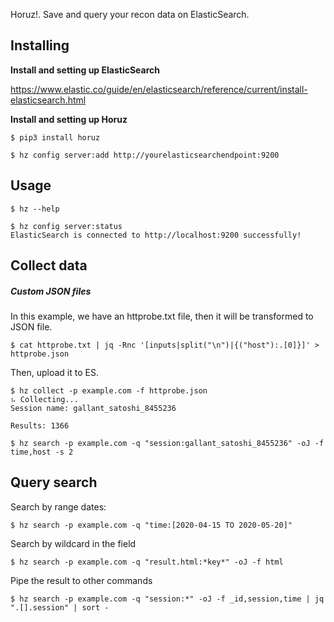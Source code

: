 Horuz!. Save and query your recon data on ElasticSearch.

Installing
----------
**Install and setting up ElasticSearch**

https://www.elastic.co/guide/en/elasticsearch/reference/current/install-elasticsearch.html


**Install and setting up Horuz**

```console
$ pip3 install horuz

$ hz config server:add http://yourelasticsearchendpoint:9200
```

Usage
-----

```console
$ hz --help

$ hz config server:status
ElasticSearch is connected to http://localhost:9200 successfully!
```

Collect data
---------------------
##### Custom JSON files

In this example, we have an httprobe.txt file, then it will be transformed to JSON file.

```
$ cat httprobe.txt | jq -Rnc '[inputs|split("\n")|{("host"):.[0]}]' > httprobe.json
```

Then, upload it to ES.

```
$ hz collect -p example.com -f httprobe.json
⠦ Collecting...
Session name: gallant_satoshi_8455236

Results: 1366

$ hz search -p example.com -q "session:gallant_satoshi_8455236" -oJ -f time,host -s 2

```

Query search
--------------

Search by range dates:

```console
$ hz search -p example.com -q "time:[2020-04-15 TO 2020-05-20]"
```

Search by wildcard in the field

```console
$ hz search -p example.com -q "result.html:*key*" -oJ -f html
```


Pipe the result to other commands

```console
$ hz search -p example.com -q "session:*" -oJ -f _id,session,time | jq ".[].session" | sort -
```

